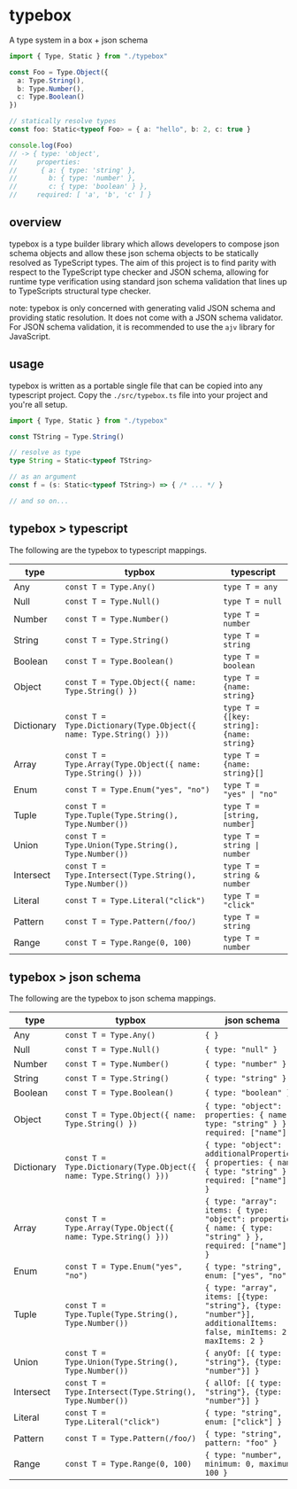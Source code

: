 # typebox

A type system in a box + json schema

```typescript
import { Type, Static } from "./typebox"

const Foo = Type.Object({
  a: Type.String(),
  b: Type.Number(),
  c: Type.Boolean()
})

// statically resolve types
const foo: Static<typeof Foo> = { a: "hello", b: 2, c: true }

console.log(Foo)
// -> { type: 'object',
//     properties: 
//      { a: { type: 'string' },
//        b: { type: 'number' },
//        c: { type: 'boolean' } },
//     required: [ 'a', 'b', 'c' ] }
```

## overview

typebox is a type builder library which allows developers to compose json schema objects and allow these json schema objects to be statically resolved as TypeScript types. The aim of this project is to find parity with respect to the TypeScript type checker and JSON schema, allowing for runtime type verification using standard json schema validation that lines up to TypeScripts structural type checker.

note: typebox is only concerned with generating valid JSON schema and providing static resolution. It does not come with a JSON schema validator. For JSON schema validation, it is recommended to use the `ajv` library for JavaScript.

## usage

typebox is written as a portable single file that can be copied into any typescript project. Copy the `./src/typebox.ts` file into your project and you're all setup.

```typescript
import { Type, Static } from "./typebox"

const TString = Type.String()

// resolve as type
type String = Static<typeof TString>

// as an argument
const f = (s: Static<typeof TString>) => { /* ... */ }

// and so on...
```

## typebox > typescript

The following are the typebox to typescript mappings.

type        | typbox                                                            | typescript
---         | ---                                                               | --- 
Any         | `const T = Type.Any()`                                            | `type T = any`                     |
Null        | `const T = Type.Null()`                                           | `type T = null`                    |
Number      | `const T = Type.Number()`                                         | `type T = number`                  |
String      | `const T = Type.String()`                                         | `type T = string`                  |
Boolean     | `const T = Type.Boolean()`                                        | `type T = boolean`                 |
Object      | `const T = Type.Object({ name: Type.String() })`                  | `type T = {name: string}`          |
Dictionary  | `const T = Type.Dictionary(Type.Object({ name: Type.String() }))` | `type T = {[key: string]: {name: string}` |
Array       | `const T = Type.Array(Type.Object({ name: Type.String() }))`      | `type T = {name: string}[]`        |
Enum        | `const T = Type.Enum("yes", "no")`                                | `type T = "yes" \| "no"`           |
Tuple       | `const T = Type.Tuple(Type.String(), Type.Number())`              | `type T = [string, number]`        |
Union       | `const T = Type.Union(Type.String(), Type.Number())`              | `type T = string \| number`        |
Intersect   | `const T = Type.Intersect(Type.String(), Type.Number())`          | `type T = string & number`         |
Literal     | `const T = Type.Literal("click")`                                 | `type T = "click"`                 |
Pattern     | `const T = Type.Pattern(/foo/)`                                   | `type T = string`                  |
Range       | `const T = Type.Range(0, 100)`                                    | `type T = number`                  |

## typebox > json schema

The following are the typebox to json schema mappings.

type        | typbox                                                       | json schema
---         | ---                                                          | --- 
Any         | `const T = Type.Any()`                                       | `{ }`                  |
Null        | `const T = Type.Null()`                                      | `{ type: "null" }`                 |
Number      | `const T = Type.Number()`                                    | `{ type: "number" }`               |
String      | `const T = Type.String()`                                    | `{ type: "string" }`               |
Boolean     | `const T = Type.Boolean()`                                   | `{ type: "boolean" }`              |
Object      | `const T = Type.Object({ name: Type.String() })`             | `{ type: "object": properties: { name: { type: "string" } }, required: ["name"] }`       |
Dictionary  | `const T = Type.Dictionary(Type.Object({ name: Type.String() }))`         | `{ type: "object": additionalProperties: { properties: { name: { type: "string" } }, required: ["name"] } }`       |
Array       | `const T = Type.Array(Type.Object({ name: Type.String() }))` | `{ type: "array": items: { type: "object": properties: { name: { type: "string" } },  required: ["name"] } }` |
Enum        | `const T = Type.Enum("yes", "no")`                           | `{ type: "string", enum: ["yes", "no"] }`         |
Tuple       | `const T = Type.Tuple(Type.String(), Type.Number())`         | `{ type: "array", items: [{type: "string"}, {type: "number"}], additionalItems: false, minItems: 2, maxItems: 2 }`     |
Union       | `const T = Type.Union(Type.String(), Type.Number())`         | `{ anyOf: [{ type: "string"}, {type: "number"}] }`      |
Intersect   | `const T = Type.Intersect(Type.String(), Type.Number())`     | `{ allOf: [{ type: "string"}, {type: "number"}] }`      |
Literal     | `const T = Type.Literal("click")`                            | `{ type: "string", enum: ["click"] }`              |
Pattern     | `const T = Type.Pattern(/foo/)`                              | `{ type: "string", pattern: "foo" }`               |
Range       | `const T = Type.Range(0, 100)`                               | `{ type: "number", minimum: 0, maximum: 100 }`    |

